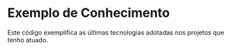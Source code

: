 # Exemplo de Conhecimento

Este código exemplifica as últimas tecnologias adotadas nos projetos que tenho atuado.
